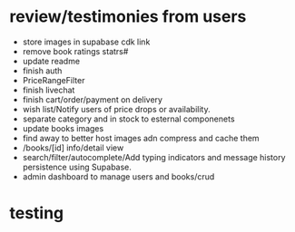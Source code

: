 # review/testimonies from users

- store images in supabase cdk link
- remove book ratings statrs#
- update readme
- finish auth
- PriceRangeFilter
- finish livechat
- finish cart/order/payment on delivery
- wish list/Notify users of price drops or availability.
- separate category and in stock to esternal componenets
- update books images
- find away to better host images adn compress and cache them
- /books/[id] info/detail view
- search/filter/autocomplete/Add typing indicators and message history persistence using Supabase.
- admin dashboard to manage users and books/crud

# testing
